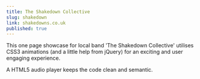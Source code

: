 ```yaml
---
title: The Shakedown Collective
slug: shakedown
link: shakedowns.co.uk
published: true
---
```


This one page showcase for local band 'The Shakedown Collective' utilises CSS3 animations (and a little help from jQuery) for an exciting and user engaging experience.

A HTML5 audio player keeps the code clean and semantic.